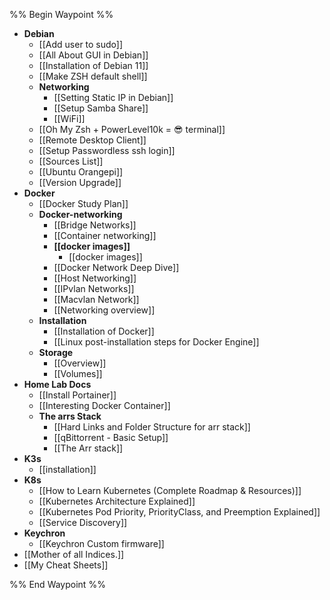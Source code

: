 %% Begin Waypoint %%
- **Debian**
	- [[Add user to sudo]]
	- [[All About GUI in Debian]]
	- [[Installation of Debian 11]]
	- [[Make ZSH default shell]]
	- **Networking**
		- [[Setting Static IP in Debian]]
		- [[Setup Samba Share]]
		- [[WiFi]]
	- [[Oh My Zsh + PowerLevel10k = 😎 terminal]]
	- [[Remote Desktop Client]]
	- [[Setup Passwordless ssh login]]
	- [[Sources List]]
	- [[Ubuntu Orangepi]]
	- [[Version Upgrade]]
- **Docker**
	- [[Docker Study Plan]]
	- **Docker-networking**
		- [[Bridge Networks]]
		- [[Container networking]]
		- **[[docker images]]**
			- [[docker images]]
		- [[Docker Network Deep Dive]]
		- [[Host Networking]]
		- [[IPvlan Networks]]
		- [[Macvlan Network]]
		- [[Networking overview]]
	- **Installation**
		- [[Installation of Docker]]
		- [[Linux post-installation steps for Docker Engine]]
	- **Storage**
		- [[Overview]]
		- [[Volumes]]
- **Home Lab Docs**
	- [[Install Portainer]]
	- [[Interesting Docker Container]]
	- **The arrs Stack**
		- [[Hard Links and Folder Structure for arr stack]]
		- [[qBittorrent - Basic Setup]]
		- [[The Arr stack]]
- **K3s**
	- [[installation]]
- **K8s**
	- [[How to Learn Kubernetes (Complete Roadmap & Resources)]]
	- [[Kubernetes Architecture Explained]]
	- [[Kubernetes Pod Priority, PriorityClass, and Preemption Explained]]
	- [[Service Discovery]]
- **Keychron**
	- [[Keychron Custom firmware]]
- [[Mother of all Indices.]]
- [[My Cheat Sheets]]

%% End Waypoint %%
